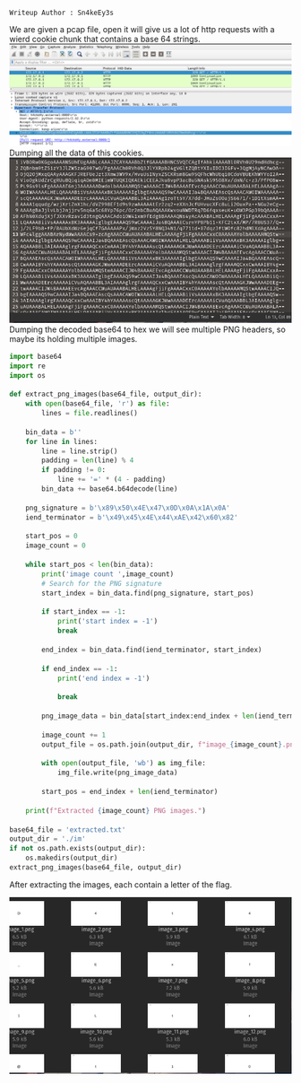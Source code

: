 `Writeup Author : Sn4keEy3s`

We are given a pcap file, open it will give us  a lot of http requests with a wierd cookie chunk that contains a base 64 strings.
![im](./image1.png)
Dumping all the data of this cookies.
![im](./image2.png)
Dumping the decoded base64 to hex we will see multiple PNG headers, so maybe its holding multiple images.
```python
import base64
import re
import os

def extract_png_images(base64_file, output_dir):
    with open(base64_file, 'r') as file:
        lines = file.readlines()

    bin_data = b'' 
    for line in lines:
        line = line.strip()  
        padding = len(line) % 4
        if padding != 0:
            line += '=' * (4 - padding)
        bin_data += base64.b64decode(line) 

    png_signature = b'\x89\x50\x4E\x47\x0D\x0A\x1A\x0A'
    iend_terminator = b'\x49\x45\x4E\x44\xAE\x42\x60\x82'

    start_pos = 0
    image_count = 0

    while start_pos < len(bin_data):
        print('image count ',image_count)
        # Search for the PNG signature
        start_index = bin_data.find(png_signature, start_pos)

        if start_index == -1:
            print('start index = -1')
            break
           
        end_index = bin_data.find(iend_terminator, start_index)

        if end_index == -1:
            print('end index = -1')

            break

        png_image_data = bin_data[start_index:end_index + len(iend_terminator)]

        image_count += 1
        output_file = os.path.join(output_dir, f"image_{image_count}.png")

        with open(output_file, 'wb') as img_file:
            img_file.write(png_image_data)

        start_pos = end_index + len(iend_terminator)

    print(f"Extracted {image_count} PNG images.")

base64_file = 'extracted.txt'  
output_dir = './im' 
if not os.path.exists(output_dir):
    os.makedirs(output_dir)
extract_png_images(base64_file, output_dir)
```
After extracting the images, each contain a letter of the flag.

![im](./image3.png)

